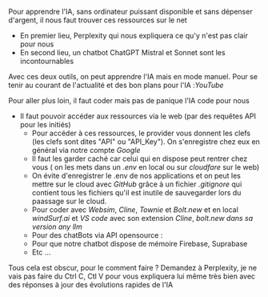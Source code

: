 Pour apprendre l'IA, sans ordinateur puissant disponible et sans dépenser d'argent, il nous faut trouver ces ressources sur le net
- En premier lieu, Perplexity qui nous expliquera ce qu'y n'est pas clair pour nous 
- En second lieu, un chatbot ChatGPT Mistral et Sonnet sont les incontournables
  
Avec ces deux outils, on peut apprendre l'IA mais en mode manuel. 
Pour se tenir au courant de l'actualité et des bon plans pour l'IA :*YouTube*

Pour aller plus loin, il faut coder mais pas de panique l'IA code pour nous
- Il faut pouvoir accéder aux ressources via le web (par des requêtes API pour les initiés)
  - Pour accéder à ces ressources, le provider vous donnent les clefs (les clefs sont dites "API" ou "API_Key"). On s'enregistre chez eux en général via notre compte *Google*
  - Il faut les garder caché car celui qui en dispose peut rentrer chez vous ( on les mets dans un *.env* en local ou sur *cloudfare* sur le web)
  - On évite d'enregistrer le .env de nos applications et on peut les mettre sur le cloud avec *GitHub* grâce à un fichier *.gitignore* qui contient tous les fichiers qu'il est inutile de sauvegarder lors du paassage sur le cloud.
  - Pour coder avec *Websim*, *Cline*, *Townie* et *Bolt.new* et en local *windSurf.ai* et *VS code* avec son extension *Cline*, *bolt.new dans sa version any llm*    
  - Pour des chatBots via API opensource : 
  - Pour que notre chatbot dispose de mémoire Firebase, Suprabase
  - Etc ... 

Tous cela est obscur, pour le comment faire ? Demandez à Perplexity, je ne vais pas faire du Ctrl C, Ctl V pour vous expliquera lui même très bien avec des réponses à jour des évolutions rapides de l'IA
